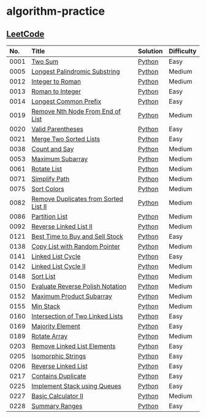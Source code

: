 # algorithm-practice

## [LeetCode](https://leetcode.com/)

| No.  | Title                                                                                                         | Solution                                                                                                   | Difficulty |
| :--- | :------------------------------------------------------------------------------------------------------------ | :--------------------------------------------------------------------------------------------------------- | :--------- |
| 0001 | [Two Sum](https://leetcode.com/problems/two-sum/)                                                             | [Python](./leetcode/python/0001-Two-Sum/TwoSum.py)                                                         | Easy       |
| 0005 | [Longest Palindromic Substring](https://leetcode.com/problems/longest-palindromic-substring/)                 | [Python](./leetcode/python/0005-Longest-Palindromic-Substring/LongestPalindromicSubstring.py)              | Medium     |
| 0012 | [Integer to Roman](https://leetcode.com/problems/integer-to-roman/)                                           | [Python](./leetcode/python/0012-Integer-to-Roman/IntegertoRoman.py)                                        | Medium     |
| 0013 | [Roman to Integer](https://leetcode.com/problems/roman-to-integer/)                                           | [Python](./leetcode/python/0013-Roman-to-Integer/RomantoInteger.py)                                        | Easy       |
| 0014 | [Longest Common Prefix](https://leetcode.com/problems/longest-common-prefix/)                                 | [Python](./leetcode/python/0014-Longest-Common-Prefix/LongestCommonPrefix.py)                              | Easy       |
| 0019 | [Remove Nth Node From End of List](https://leetcode.com/problems/remove-nth-node-from-end-of-list/)           | [Python](./leetcode/python/0019-Remove-Nth-Node-From-End-of-List/RemoveNthNodeFromEndofList.py)            | Medium     |
| 0020 | [Valid Parentheses](https://leetcode.com/problems/valid-parentheses/)                                         | [Python](./leetcode/python/0020-Valid-Parentheses/ValidParentheses.py)                                     | Easy       |
| 0021 | [Merge Two Sorted Lists](https://leetcode.com/problems/merge-two-sorted-lists/)                               | [Python](./leetcode/python/0021-Merge-Two-Sorted-Lists/MergeTwoSortedLists.py)                             | Easy       |
| 0038 | [Count and Say](https://leetcode.com/problems/count-and-say/)                                                 | [Python](./leetcode/python/0038-Count-and-Say/CountandSay.py)                                              | Medium     |
| 0053 | [Maximum Subarray](https://leetcode.com/problems/maximum-subarray/)                                           | [Python](./leetcode/python/0053-Maximum-Subarray/ＭaximumSubarray.py)                                      | Medium     |
| 0061 | [Rotate List](https://leetcode.com/problems/rotate-list/)                                                     | [Python](./leetcode/python/0061-Rotate-List/RotateList.py)                                                 | Medium     |
| 0071 | [Simplify Path](https://leetcode.com/problems/simplify-path/)                                                 | [Python](./leetcode/python/0071-Simplify-Path/SimplifyPath.py)                                             | Medium     |
| 0075 | [Sort Colors](https://leetcode.com/problems/sort-colors/)                                                     | [Python](./leetcode/python/0075-Sort-Colors/SortColors.py)                                                 | Medium     |
| 0082 | [Remove Duplicates from Sorted List II](https://leetcode.com/problems/remove-duplicates-from-sorted-list-ii/) | [Python](./leetcode/python/0082-Remove-Duplicates-from-Sorted-List-II/RemoveDuplicatesfromSortedListII.py) | Medium     |
| 0086 | [Partition List](https://leetcode.com/problems/partition-list/)                                               | [Python](./leetcode/python/0086-Partition-List/PartitionList.py)                                           | Medium     |
| 0092 | [Reverse Linked List II](https://leetcode.com/problems/reverse-linked-list-ii/)                               | [Python](./leetcode/python/0092–Reverse–Linked-List-II/ReverseLinkedListII.py)                             | Medium     |
| 0121 | [Best Time to Buy and Sell Stock](https://leetcode.com/problems/best-time-to-buy-and-sell-stock/)             | [Python](./leetcode/python/0121-Best-Time-to-Buy-and-Sell-Stock/BestTimetoBuyandSellStock.py)              | Easy       |
| 0138 | [Copy List with Random Pointer](https://leetcode.com/problems/copy-list-with-random-pointer/)                 | [Python](./leetcode/python/0138-Copy-List-with-Random-Pointer/CopyListwithRandomPointer.py)                | Medium     |
| 0141 | [Linked List Cycle](https://leetcode.com/problems/linked-list-cycle/)                                         | [Python](./leetcode/python/0141–Linked-List-Cycle/LinkedListCycle.py)                                      | Easy       |
| 0142 | [Linked List Cycle II](https://leetcode.com/problems/linked-list-cycle-ii/)                                   | [Python](./leetcode/python/0142–Linked-List-Cycle-II/LinkedListCycleII.py)                                 | Medium     |
| 0148 | [Sort List](https://leetcode.com/problems/sort-list/)                                                         | [Python](./leetcode/python/0148-Sort-List/SortList.py)                                                     | Medium     |
| 0150 | [Evaluate Reverse Polish Notation](https://leetcode.com/problems/evaluate-reverse-polish-notation/)           | [Python](./leetcode/python/0150-Evaluate-Reverse-Polish-Notation/EvaluateReversePolishNotation.py)         | Medium     |
| 0152 | [Maximum Product Subarray](https://leetcode.com/problems/maximum-product-subarray/)                           | [Python](./leetcode/python/0152-Maximum-Product-Subarray/MaximumProductSubarray.py)                        | Medium     |
| 0155 | [Min Stack](https://leetcode.com/problems/min-stack/)                                                         | [Python](./leetcode/python/0155-Min-Stack/MinStack.py)                                                     | Medium     |
| 0160 | [Intersection of Two Linked Lists](https://leetcode.com/problems/intersection-of-two-linked-lists/)           | [Python](./leetcode/python/0160-Intersection-of-Two-Linked-Lists/IntersectionofTwoLinkedLists.py)          | Easy       |
| 0169 | [Majority Element](https://leetcode.com/problems/majority-element/)                                           | [Python](./leetcode/python/0169-Majority-Element/MajorityElement.py)                                       | Easy       |
| 0189 | [Rotate Array](https://leetcode.com/problems/rotate-array/)                                                   | [Python](./leetcode/python/0189-Rotate-Array/RotateArray.py)                                               | Medium     |
| 0203 | [Remove Linked List Elements](https://leetcode.com/problems/remove-linked-list-elements/)                     | [Python](./leetcode/python/0203-Remove-Linked-List-Elements/RemoveLinkedListElements.py)                   | Easy       |
| 0205 | [Isomorphic Strings](https://leetcode.com/problems/isomorphic-strings/)                                       | [Python](./leetcode/python/0205-Isomorphic-Strings/IsomorphicStrings.py)                                   | Easy       |
| 0206 | [Reverse Linked List](https://leetcode.com/problems/reverse-linked-list/)                                     | [Python](./leetcode/python/0206-Reverse-Linked-List/ReverseLinkedList.py)                                  | Easy       |
| 0217 | [Contains Duplicate](https://leetcode.com/problems/contains-duplicate/)                                       | [Python](./leetcode/python/0217-Contains-Duplicate/ContainsDuplicate.py)                                   | Easy       |
| 0225 | [Implement Stack using Queues](https://leetcode.com/problems/implement-stack-using-queues/)                   | [Python](./leetcode/python/0225-Implement-Stack-using-Queues/ImplementStackusingQueues.py)                 | Easy       |
| 0227 | [Basic Calculator II](https://leetcode.com/problems/basic-calculator-ii/)                                     | [Python](./leetcode/python/0227-Basic-Calculator-II/BasicCalculatorII.py)                                  | Medium     |
| 0228 | [Summary Ranges](https://leetcode.com/problems/summary-ranges/)                                               | [Python](./leetcode/python/0228-Summary-Ranges/SummaryRanges.py)                                           | Easy       |